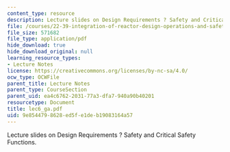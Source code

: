 ```yaml
---
content_type: resource
description: Lecture slides on Design Requirements ? Safety and Critical Safety Functions.
file: /courses/22-39-integration-of-reactor-design-operations-and-safety-fall-2006/9e8544798628ed5fe1deb19083164a57_lec6_ga.pdf
file_size: 571682
file_type: application/pdf
hide_download: true
hide_download_original: null
learning_resource_types:
- Lecture Notes
license: https://creativecommons.org/licenses/by-nc-sa/4.0/
ocw_type: OCWFile
parent_title: Lecture Notes
parent_type: CourseSection
parent_uid: ea4c6762-2031-77a3-dfa7-940a90b40201
resourcetype: Document
title: lec6_ga.pdf
uid: 9e854479-8628-ed5f-e1de-b19083164a57
---
```

Lecture slides on Design Requirements ? Safety and Critical Safety Functions.